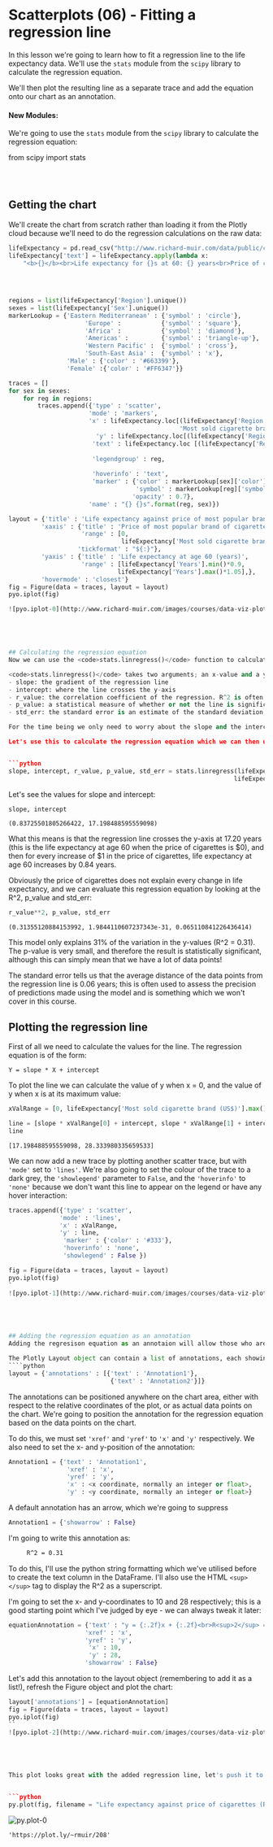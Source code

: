 
# Scatterplots (06) - Fitting a regression line
In this lesson we're going to learn how to fit a regression line to the life expectancy data. We'll use the <code>stats</code> module from the <code>scipy</code> library to calculate the regression equation.

We'll then plot the resulting line as a separate trace and add the equation onto our chart as an annotation.



#### New Modules:

We're going to use the <code>stats</code> module from the <code>scipy</code> library to calculate the regression equation:



from scipy import stats



```python

 
```





## Getting the chart
We'll create the chart from scratch rather than loading it from the Plotly cloud because we'll need to do the regression calculations on the raw data:


```python
lifeExpectancy = pd.read_csv("http://www.richard-muir.com/data/public/csv/LifeExpectancyCigarettePrices.csv", index_col = 0)
lifeExpectancy['text'] = lifeExpectancy.apply(lambda x: 
    "<b>{}</b><br>Life expectancy for {}s at 60: {} years<br>Price of cigarettes: ${:.2f}".format(x['Country'], 
                                                                                  x['Sex'],
                                                                                x['Years'],
                                                                                 float(x['Most sold cigarette brand (US$)'])), axis = 1)
```


```python
regions = list(lifeExpectancy['Region'].unique())
sexes = list(lifeExpectancy['Sex'].unique())
markerLookup = {'Eastern Mediterranean' : {'symbol' : 'circle'},
                     'Europe' :           {'symbol' : 'square'},
                     'Africa' :           {'symbol' : 'diamond'},
                     'Americas' :         {'symbol' : 'triangle-up'},
                     'Western Pacific' :  {'symbol' : 'cross'},
                     'South-East Asia' :  {'symbol' : 'x'},
                'Male' : {'color' : '#663399'}, 
                'Female' :{'color' : '#FF6347'}}
```


```python
traces = []
for sex in sexes:
    for reg in regions:
        traces.append({'type' : 'scatter',
                      'mode' : 'markers',
                      'x' : lifeExpectancy.loc[(lifeExpectancy['Region'] == reg) & (lifeExpectancy['Sex'] == sex),
                                               'Most sold cigarette brand (US$)'],
                        'y' : lifeExpectancy.loc[(lifeExpectancy['Region'] == reg) & (lifeExpectancy['Sex'] == sex), 'Years'],
                       'text' : lifeExpectancy.loc [(lifeExpectancy['Region'] == reg) & (lifeExpectancy['Sex'] == sex),'text'],
                       
                       'legendgroup' : reg,                 
                       
                       'hoverinfo' : 'text',
                       'marker' : {'color' : markerLookup[sex]['color'],
                                   'symbol' : markerLookup[reg]['symbol'],
                                  'opacity' : 0.7},
                      'name' : "{} {}s".format(reg, sex)})
```


```python
layout = {'title' : 'Life expectancy against price of most popular brand of cigarettes (2011)',
         'xaxis' : {'title' : 'Price of most popular brand of cigarettes',
                    'range' : [0, 
                               lifeExpectancy['Most sold cigarette brand (US$)'].max() * 1.05],
                   'tickformat' : "${:}"},
         'yaxis' : {'title' : 'Life expectancy at age 60 (years)',
                    'range' : [lifeExpectancy['Years'].min()*0.9, 
                              lifeExpectancy['Years'].max()*1.05],},
         'hovermode' : 'closest'}
fig = Figure(data = traces, layout = layout)
pyo.iplot(fig)

![pyo.iplot-0](http://www.richard-muir.com/images/courses/data-viz-plotly-python/testSection/Scatterplots%20(06)%20-%20Fitting%20a%20regression%20line/pyo.iplot-0.png)```





## Calculating the regression equation
Now we can use the <code>stats.linregress()</code> function to calculate the regression equation. We're going to touch upon some statistics here, but I'll keep it light and brief; this is a data visualisation course after all! Still, it's important to know what you're dealing with when plotting a regression line.

<code>stats.linregress()</code> takes two arguments; an x-value and a y-value. It returns 5 variables:
- slope: the gradient of the regression line
- intercept: where the line crosses the y-axis
- r_value: the correlation coefficient of the regression. R^2 is often used to explain how much variation in the y-values is explained by the model.
- p_value: a statistical measure of whether or not the line is significantly different from 0. Generally speaking, this should be under 0.05 to be considered significant, however statistics is a broad subject and the p-value is not necessarily the best measure for this.
- std_err: the standard error is an estimate of the standard deviation; ie how much the data varies.

For the time being we only need to worry about the slope and the intercept, as these are the variables we'll be plotting.

Let's use this to calculate the regression equation which we can then use to plot the regression line:


```python
slope, intercept, r_value, p_value, std_err = stats.linregress(lifeExpectancy['Most sold cigarette brand (US$)'],
                                                              lifeExpectancy['Years'])
```

Let's see the values for slope and intercept:


```python
slope, intercept
```




    (0.83725501805266422, 17.198488595559098)



What this means is that the regression line crosses the y-axis at 17.20 years (this is the life expectancy at age 60 when the price of cigarettes is \$0), and then for every increase of \$1 in the price of cigarettes, life expectancy at age 60 increases by 0.84 years. 

Obviously the price of cigarettes does not explain every change in life expectancy, and we can evaluate this regression equation by looking at the R^2, p_value and std_err:


```python
r_value**2, p_value, std_err
```




    (0.31355120884153992, 1.9844110607237343e-31, 0.065110841226436414)



This model only explains 31% of the variation in the y-values (R^2 = 0.31). The p-value is very small, and therefore the result is statistically significant, although this can simply mean that we have a lot of data points!

The standard error tells us that the average distance of the data points from the regression line is 0.06 years; this is often used to assess the precision of predictions made using the model and is something which we won't cover in this course.

## Plotting the regression line

First of all we need to calculate the values for the line. The regression equation is of the form:
````
Y = slope * X + intercept
````
To plot the line we can calculate the value of y when x = 0, and the value of y when x is at its maximum value:


```python
xValRange = [0, lifeExpectancy['Most sold cigarette brand (US$)'].max()]

line = [slope * xValRange[0] + intercept, slope * xValRange[1] + intercept]
line
```




    [17.198488595559098, 28.333980335659533]



We can now add a new trace by plotting another scatter trace, but with <code>'mode'</code> set to <code>'lines'</code>. We're also going to set the colour of the trace to a dark grey, the <code>'showlegend'</code> parameter to <code>False</code>, and the <code>'hoverinfo'</code> to <code>'none'</code> because we don't want this line to appear on the legend or have any hover interaction:


```python
traces.append({'type' : 'scatter',
              'mode' : 'lines',
              'x' : xValRange,
              'y' : line,
               'marker' : {'color' : '#333'},
               'hoverinfo' : 'none',
               'showlegend' : False })
```


```python
fig = Figure(data = traces, layout = layout)
pyo.iplot(fig)
`
![pyo.iplot-1](http://www.richard-muir.com/images/courses/data-viz-plotly-python/testSection/Scatterplots%20(06)%20-%20Fitting%20a%20regression%20line/pyo.iplot-1.png)``





## Adding the regression equation as an annotation
Adding the regresison equation as an annotaion will allow those who are familiar with statistical regression to evaluate the regression equation.

The Plotly Layout object can contain a list of annotations, each showing a different text string:
````python
layout = {'annotations' : [{'text' : 'Annotation1'},
                            {'text' : 'Annotation2'}]}
````                            
The annotations can be positioned anywhere on the chart area, either with respect to the relative coordinates of the plot, or as actual data points on the chart. We're going to position the annotation for the regression equation based on the data points on the chart. 

To do this, we must set <code>'xref'</code> and <code>'yref'</code> to <code>'x'</code> and <code>'y'</code> respectively. We also need to set the x- and y-position of the annotation:

````python
Annotation1 = {'text' : 'Annotation1',
                'xref' : 'x',
                'yref' : 'y',
                'x' : <x coordinate, normally an integer or float>,
                'y' : <y coordinate, normally an integer or float>}
````             
A default annotation has an arrow, which we're going to suppress
````python
Annotation1 = {'showarrow' : False}
````
I'm going to write this annotation as:

```` y = 0.84x + 17.2
     R^2 = 0.31
````

To do this, I'll use the python string formatting which we've utilised before to create the text column in the DataFrame. I'll also use the HTML <code>&lt;sup&gt;&lt;/sup&gt;</code> tag to display the R^2 as a superscript.

I'm going to set the x- and y-coordinates to 10 and 28 respectively; this is a good starting point which I've judged by eye - we can always tweak it later:


```python
equationAnnotation = {'text' : "y = {:.2f}x + {:.2f}<br>R<sup>2</sup> = {:.2f}".format(slope, intercept, r_value**2),
                     'xref' : 'x',
                     'yref' : 'y',
                      'x' : 10,
                      'y' : 28,
                     'showarrow' : False}
```

Let's add this annotation to the layout object (remembering to add it as a list!), refresh the Figure object and plot the chart:


```python
layout['annotations'] = [equationAnnotation]
fig = Figure(data = traces, layout = layout)
pyo.iplot(fig)
``
![pyo.iplot-2](http://www.richard-muir.com/images/courses/data-viz-plotly-python/testSection/Scatterplots%20(06)%20-%20Fitting%20a%20regression%20line/pyo.iplot-2.png)`





This plot looks great with the added regression line, let's push it to the Plotly cloud:


```python
py.plot(fig, filename = "Life expectancy against price of cigarettes (Regression)", fileopt = "overwrite")
```
![py.plot-0](http://www.richard-muir.com/images/courses/data-viz-plotly-python/testSection/Scatterplots%20(06)%20-%20Fitting%20a%20regression%20line/py.plot-0.png)




    'https://plot.ly/~rmuir/208'



